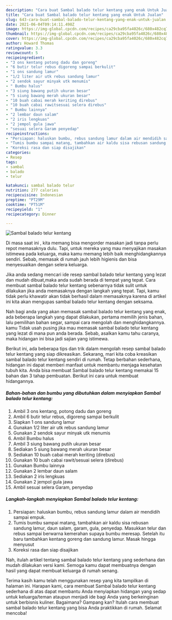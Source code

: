 ```yaml
---
description: "Cara buat Sambal balado telur kentang yang enak Untuk Jualan"
title: "Cara buat Sambal balado telur kentang yang enak Untuk Jualan"
slug: 643-cara-buat-sambal-balado-telur-kentang-yang-enak-untuk-jualan
date: 2021-06-04T09:14:11.498Z
image: https://img-global.cpcdn.com/recipes/ca29cba95fa4026c/680x482cq70/sambal-balado-telur-kentang-foto-resep-utama.jpg
thumbnail: https://img-global.cpcdn.com/recipes/ca29cba95fa4026c/680x482cq70/sambal-balado-telur-kentang-foto-resep-utama.jpg
cover: https://img-global.cpcdn.com/recipes/ca29cba95fa4026c/680x482cq70/sambal-balado-telur-kentang-foto-resep-utama.jpg
author: Howard Thomas
ratingvalue: 3.3
reviewcount: 5
recipeingredient:
- "3 ons kentang potong dadu dan goreng"
- "6 butir telur rebus digoreng sampai berkulit"
- "1 ons sandung lamur"
- "1/2 liter air utk rebus sandung lamur"
- "2 sendok sayur minyak utk menumis"
- " Bumbu halus"
- "3 siung bawang putih ukuran besar"
- "5 siung bawang merah ukuran besar"
- "10 buah cabai merah keriting direbus"
- "10 buah cabai rawitsesuai selera direbus"
- " Bumbu lainnya"
- "2 lembar daun salam"
- "2 iris lengkuas"
- "2 jempol gula jawa"
- "sesuai selera Garam penyedap"
recipeinstructions:
- "Persiapan: haluskan bumbu, rebus sandung lamur dalam air mendidih sampai empuk."
- "Tumis bumbu sampai matang, tambahkan air kaldu sisa rebusan sandung lamur, daun salam, garam, gula, penyedap. Masukkan telur dan rebus sampai berwarna kemerahan supaya bumbu meresap. Setelah itu baru tambahkan kentang goreng dan sandung lamur. Masak hingga menyusut"
- "Koreksi rasa dan siap disajikan"
categories:
- Resep
tags:
- sambal
- balado
- telur

katakunci: sambal balado telur 
nutrition: 277 calories
recipecuisine: Indonesian
preptime: "PT29M"
cooktime: "PT51M"
recipeyield: "1"
recipecategory: Dinner

---
```



![Sambal balado telur kentang](https://img-global.cpcdn.com/recipes/ca29cba95fa4026c/680x482cq70/sambal-balado-telur-kentang-foto-resep-utama.jpg)

Di masa  saat ini , kita memang bisa mengorder masakan jadi tanpa perlu repot memasaknya dulu. Tapi, untuk mereka yang mau menyajikan masakan istimewa pada keluarga, maka kamu memang lebih baik menghidangkannya sendiri. Sebab, memasak di rumah jauh lebih higienis dan bisa menyesuaikan dengan selera keluarga.

Jika anda sedang mencari ide resep sambal balado telur kentang yang lezat dan mudah dibuat,maka anda sudah berada di tempat yang tepat. Cara membuat sambal balado telur kentang  sebenarnya tidak sulit untuk dilakukan jika anda memasaknya dengan langkah yang tepat. Tapi, kamu tidak perlu khawatir akan tidak berhasil dalam memasaknya 
karena di artikel ini kita akan mengupas sambal balado telur kentang dengan seksama.  



Nah bagi anda yang akan memasak sambal balado telur kentang yang enak, ada beberapa langkah yang dapat dilakukan, pertama memilih jenis bahan, lalu pemilihan bahan segar, sampai cara mengolah dan menghidangkannya. kamu Tidak usah pusing jika mau memasak sambal balado telur kentang yang lezat di mana pun anda berada. Sebab, asalkan kamu  tahu caranya, maka hidangan ini bisa jadi sajian yang istimewa.

Berikut ini, ada beberapa tips dan trik dalam mengolah resep sambal balado telur kentang yang siap dikreasikan. Sekarang, mari kita coba kreasikan sambal balado telur kentang sendiri di rumah. Tetap berbahan sederhana, hidangan ini dapat memberi manfaat untuk membantu menjaga kesehatan tubuh kita. Anda bisa membuat Sambal balado telur kentang memakai 15 bahan dan 3 tahap pembuatan. Berikut ini cara untuk membuat hidangannya.

<!--inarticleads1-->

##### Bahan-bahan dan bumbu yang dibutuhkan dalam menyiapkan Sambal balado telur kentang:

1. Ambil 3 ons kentang, potong dadu dan goreng
1. Ambil 6 butir telur rebus, digoreng sampai berkulit
1. Siapkan 1 ons sandung lamur
1. Gunakan 1/2 liter air utk rebus sandung lamur
1. Gunakan 2 sendok sayur minyak utk menumis
1. Ambil  Bumbu halus
1. Ambil 3 siung bawang putih ukuran besar
1. Sediakan 5 siung bawang merah ukuran besar
1. Sediakan 10 buah cabai merah keriting (direbus)
1. Gunakan 10 buah cabai rawit/sesuai selera (direbus)
1. Gunakan  Bumbu lainnya
1. Gunakan 2 lembar daun salam
1. Sediakan 2 iris lengkuas
1. Gunakan 2 jempol gula jawa
1. Ambil sesuai selera Garam, penyedap




<!--inarticleads2-->

##### Langkah-langkah menyiapkan Sambal balado telur kentang:

1. Persiapan: haluskan bumbu, rebus sandung lamur dalam air mendidih sampai empuk.
1. Tumis bumbu sampai matang, tambahkan air kaldu sisa rebusan sandung lamur, daun salam, garam, gula, penyedap. Masukkan telur dan rebus sampai berwarna kemerahan supaya bumbu meresap. Setelah itu baru tambahkan kentang goreng dan sandung lamur. Masak hingga menyusut
1. Koreksi rasa dan siap disajikan




Nah, itulah artikel tentang  sambal balado telur kentang  yang sederhana dan mudah dilakukan versi kami. Semoga kamu dapat membuatnya dengan hasil yang dapat membuat keluarga di rumah senang. 

Terima kasih kamu telah menggunakan resep yang kita tampilkan di halaman ini. Harapan kami, cara membuat  Sambal balado telur kentang sederhana di atas dapat membantu Anda menyiapkan hidangan yang sedap untuk keluarga/teman ataupun menjadi ide bagi Anda yang berkeinginan untuk berbisnis kuliner. Bagaimana? Gampang kan? Itulah cara membuat sambal balado telur kentang yang bisa Anda praktikkan di rumah. Selamat mencoba!

